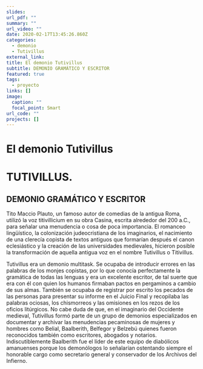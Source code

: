 ```yaml
---
slides: 
url_pdf: ""
summary: ""
url_video: ""
date: 2020-02-17T13:45:26.860Z
categories:
  - demonio
  - Tutivillus
external_link: 
title: El demonio Tutivillus
subtitle: DEMONIO GRAMÁTICO Y ESCRITOR
featured: true
tags:
  - proyecto
links: []
image:
  caption: ""
  focal_point: Smart
url_code: ""
projects: []
---
```

# El demonio Tutivillus

# TUTIVILLUS.

## DEMONIO GRAMÁTICO Y ESCRITOR

Tito Maccio Plauto, un famoso autor de comedias de la antigua Roma, utilizó la voz titivillicium en su obra Casina, escrita alrededor del 200 a.C., para señalar una menudencia o cosa de poca importancia. El romanceo lingüístico, la colonización judeocristiana de los imaginarios, el nacimiento de una clerecía copista de textos antiguos que formarían después el canon eclesiástico y la creación de las universidades medievales, hicieron posible la transformación de aquella antigua voz en el nombre Tutivillus o Titivillus.

Tutivillus era un demonio multitask. Se ocupaba de introducir errores en las palabras de los monjes copistas, por lo que conocía perfectamente la gramática de todas las lenguas y era un excelente escritor, de tal suerte que era con él con quien los humanos firmaban pactos en pergaminos a cambio de sus almas. También se ocupaba de registrar por escrito los pecados de las personas para presentar su informe en el Juicio Final y recopilaba las palabras ociosas, los chismorreos y las omisiones en los rezos de los oficios litúrgicos. No cabe duda de que, en el imaginario del Occidente medieval, Tutivillus formó parte de un grupo de demonios especializados en documentar y archivar las menudencias pecaminosas de mujeres y hombres como Belial, Baalberith, Belfegor y Belzebú quienes fueron reconocidos también como escritores, abogados y notarios. Indiscutiblemente Baalberith fue el líder de este equipo de diabólicos amanuenses porque los demonólogos lo señalarían ostentando siempre el honorable cargo como secretario general y conservador de los Archivos del Infierno.